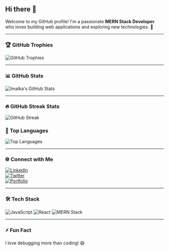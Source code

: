 ## Hi there 👋

Welcome to my GitHub profile! I'm a passionate **MERN Stack Developer** who loves building web applications and exploring new technologies. 🚀

---

### 🏆 GitHub Trophies
![GitHub Trophies](https://github-profile-trophy.vercel.app/?username=Imalkaf3&theme=onedark)

---

### 📊 GitHub Stats
![Imalka's GitHub Stats](https://github-readme-stats.vercel.app/api?username=Imalkaf3&show_icons=true&theme=radical)

---
### 🔥 GitHub Streak Stats
![GitHub Streak](https://github-readme-streak-stats.herokuapp.com/?user=Imalkaf3&theme=dark)


### 🚀 Top Languages
![Top Languages](https://github-readme-stats.vercel.app/api/top-langs/?username=Imalkaf3&layout=compact&theme=tokyonight)

---

### 🌐 Connect with Me  
[![LinkedIn](https://img.shields.io/badge/LinkedIn-Profile-blue?logo=linkedin)](https://linkedin.com/in/YOUR_PROFILE)  
[![Twitter](https://img.shields.io/badge/Twitter-Profile-blue?logo=twitter)](https://twitter.com/YOUR_PROFILE)  
[![Portfolio](https://img.shields.io/badge/Portfolio-Website-green?logo=google-chrome)](https://yourwebsite.com)

---

### 🛠️ Tech Stack
![JavaScript](https://img.shields.io/badge/JavaScript-Developer-yellow)
![React](https://img.shields.io/badge/React-Frontend-blue)
![MERN Stack](https://img.shields.io/badge/MERN-FullStack-green)

---

### ⚡ Fun Fact
I love debugging more than coding! 😄
